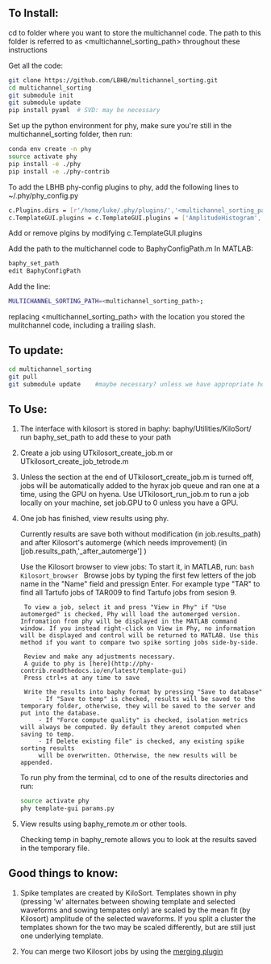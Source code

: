 
## To Install:

cd to folder where you want to store the multichannel code.
The path to this folder is referred to as &lt;multichannel_sorting_path&gt; throughout these instructions

Get all the code:
```bash
git clone https://github.com/LBHB/multichannel_sorting.git
cd multichannel_sorting
git submodule init
git submodule update
pip install pyaml  # SVD: may be necessary
```
Set up the python environment for phy, make sure you're still in the multichannel_sorting folder, then run:
```bash
conda env create -n phy
source activate phy
pip install -e ./phy
pip install -e ./phy-contrib
```
To add the LBHB phy-config plugins to phy, add the following lines to ~/.phy/phy_config.py
```bash
c.Plugins.dirs = [r'/home/luke/.phy/plugins/','<multichannel_sorting_path>/phy-contrib/phycontrib/LBHB_plugins/']
c.TemplateGUI.plugins = c.TemplateGUI.plugins = ['AmplitudeHistogram','ChannelExportUpdate','ISIView','PlotClusterLocations','SpikeSNR','TraceViewUpdate','ExportMeanWaveforms','MergeRuns','ExportSNRs','NextSpikePairUpdate','FeatureTemplateTimeView']
```
Add or remove plgins by modifying c.TemplateGUI.plugins

Add the path to the multichannel code to BaphyConfigPath.m
In MATLAB:
```bash
baphy_set_path
edit BaphyConfigPath
```
Add the line:
```bash
MULTICHANNEL_SORTING_PATH=<multichannel_sorting_path>;
```
replacing <multichannel_sorting_path> with the location you stored the mulitchannel code, including a trailing slash.

## To update:

```bash
cd multichannel_sorting
git pull
git submodule update    #maybe necessary? unless we have appropriate hooks added to the pull command
```

## To Use:

1. The interface with kilosort is stored in baphy: baphy/Utilities/KiloSort/
    run baphy_set_path to add these to your path

2. Create a job using UTkilosort_create_job.m or UTkilosort_create_job_tetrode.m

3. Unless the section at the end of UTkilosort_create_job.m is turned off, jobs will be automatically   added to the hyrax job queue and ran one at a time, using the GPU on hyena.
    Use UTkilosort_run_job.m to run a job locally on your machine, set job.GPU to 0 unless you have a GPU.

4. One job has finished, view results using phy.

    Currently results are save both without modification (in job.results_path)
    and after Kilosort's automerge (which needs improvement) (in [job.results_path,'_after_automerge'] )
    
    Use the Kilosort browser to view jobs:
        To start it, in MATLAB, run: 
        ```bash
        Kilosort_browser
        ```
        Browse jobs by typing the first few letters of the job name in the "Name" field and pressign Enter. For example type "TAR" to find all Tartufo jobs of TAR009 to find Tartufo jobs from sesion 9.
        
        To view a job, select it and press "View in Phy" if "Use automerged" is checked, Phy will load the automerged version. Infromation from phy will be displayed in the MATLAB command window. If you instead right-click on View in Phy, no information will be displayed and control will be returned to MATLAB. Use this method if you want to compare two spike sorting jobs side-by-side.
        
        Review and make any adjustments necessary.
        A guide to phy is [here](http://phy-contrib.readthedocs.io/en/latest/template-gui)
        Press ctrl+s at any time to save
    
        Write the results into baphy format by pressing "Save to database"
            - If "Save to temp" is checked, results will be saved to the temporary folder, otherwise, they will be saved to the server and put into the database.
            - If "Force compute quality" is checked, isolation metrics will always be computed. By default they arenot computed when saving to temp.
            - If Delete existing file" is checked, any existing spike sorting results 
            will be overwritten. Otherwise, the new results will be appended.
        
    To run phy from the terminal, cd to one of the results directories and run:
    ```bash
    source activate phy
    phy template-gui params.py
    ```
    
5. View results using baphy_remote.m or other tools.

    Checking temp in baphy_remote allows you to look at the results saved in the temporary file.
    
## Good things to know:

1. Spike templates are created by KiloSort. Templates shown in phy (pressing 'w' alternates between showing template and selected waveforms and sowing tempates only) are scaled by the mean fit (by Kilosort) amplitude of the selected waveforms. If you split a cluster the templates shown for the two may be scaled differently, but are still just one underlying template.

2. You can merge two Kilosort jobs by using the [merging plugin](Merging_Runs.md)
